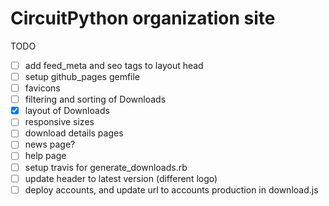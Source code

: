 # CircuitPython organization site

TODO
- [ ] add feed_meta and seo tags to layout head
- [ ] setup github_pages gemfile
- [ ] favicons
- [ ] filtering and sorting of Downloads
- [x] layout of Downloads
- [ ] responsive sizes
- [ ] download details pages
- [ ] news page?
- [ ] help page
- [ ] setup travis for generate_downloads.rb
- [ ] update header to latest version (different logo)
- [ ] deploy accounts, and update url to accounts production in download.js
